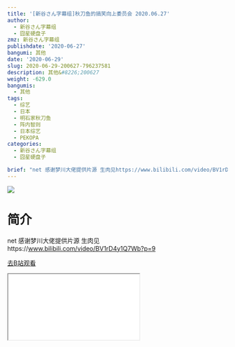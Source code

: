 ```yaml
---
title: '[新谷さん字幕组]秋刀鱼的搞笑向上委员会 2020.06.27'
author:
  - 新谷さん字幕组
  - 囧星硬盘子
zmz: 新谷さん字幕组
publishdate: '2020-06-27'
bangumi: 其他
date: '2020-06-29'
slug: 2020-06-29-200627-796237581
description: 其他&#8226;200627
weight: -629.0
bangumis:
  - 其他
tags:
  - 综艺
  - 日本
  - 明石家秋刀鱼
  - 阵内智则
  - 日本综艺
  - PEKOPA
categories:
  - 新谷さん字幕组
  - 囧星硬盘子

brief: "net 感谢梦川大佬提供片源 生肉见https://www.bilibili.com/video/BV1rD4y1Q7Wb?p=9"
---
```

![](https://raw.githubusercontent.com/tcgriffith/owaraisite/master/static/tmpimg/d5b44c23a8ecf0e724c6e084a60721e6099bac6d.jpg.480.jpg)
# 简介  
net
感谢梦川大佬提供片源 生肉见https://www.bilibili.com/video/BV1rD4y1Q7Wb?p=9  

[去B站观看](https://www.bilibili.com/video/av796237581/)
<div class ="resp-container"><iframe class="testiframe" src="//player.bilibili.com/player.html?aid=796237581"", scrolling="no", allowfullscreen="true" > </iframe></div> 
